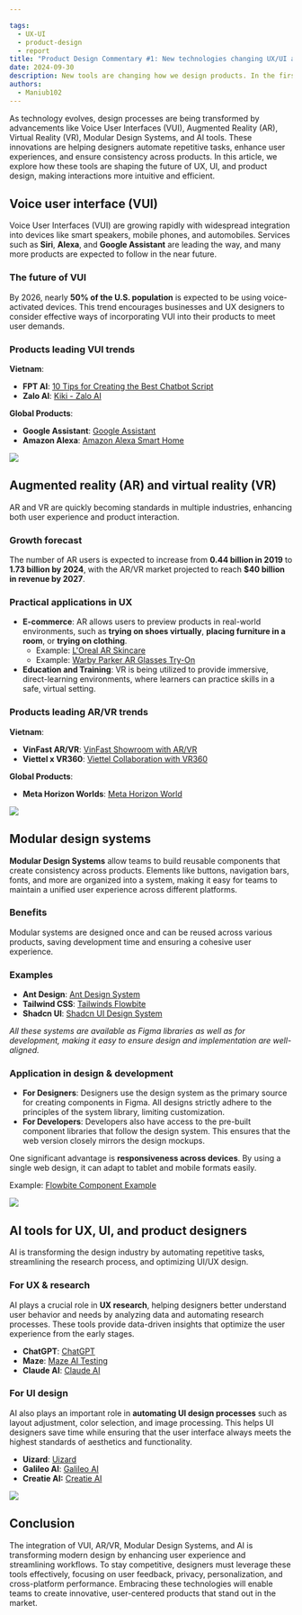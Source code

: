 ```yaml
---

tags:
  - UX-UI
  - product-design
  - report
title: "Product Design Commentary #1: New technologies changing UX/UI and product design"
date: 2024-09-30
description: New tools are changing how we design products. In the first edition, we look at voice controls, mixed reality, reusable design parts, and smart helpers. See how they're being used, what's popular, and why designers should care. Learn to make things that are easier and better to use.
authors:
  - Maniub102
---
```


As technology evolves, design processes are being transformed by advancements like Voice User Interfaces (VUI), Augmented Reality (AR), Virtual Reality (VR), Modular Design Systems, and AI tools. These innovations are helping designers automate repetitive tasks, enhance user experiences, and ensure consistency across products. In this article, we explore how these tools are shaping the future of UX, UI, and product design, making interactions more intuitive and efficient.

## Voice user interface (VUI)
Voice User Interfaces (VUI) are growing rapidly with widespread integration into devices like smart speakers, mobile phones, and automobiles. Services such as **Siri**, **Alexa**, and **Google Assistant** are leading the way, and many more products are expected to follow in the near future.

### The future of VUI
By 2026, nearly **50% of the U.S. population** is expected to be using voice-activated devices. This trend encourages businesses and UX designers to consider effective ways of incorporating VUI into their products to meet user demands.

### Products leading VUI trends
**Vietnam**:

- **FPT AI**: [10 Tips for Creating the Best Chatbot Script](https://fpt.ai/blogs/10-tips-creating-best-chatbot-script-fptai-conversation-part-1/)
- **Zalo AI**: [Kiki - Zalo AI](https://kiki.zalo.ai/)

**Global Products**:

- **Google Assistant**: [Google Assistant](https://assistant.google.com/)
- **Amazon Alexa**: [Amazon Alexa Smart Home](https://www.amazon.com/alexa-smart-home/)

![](assets/product-design-commentary-20240927-1.png)

## Augmented reality (AR) and virtual reality (VR)
AR and VR are quickly becoming standards in multiple industries, enhancing both user experience and product interaction.

### Growth forecast
The number of AR users is expected to increase from **0.44 billion in 2019** to **1.73 billion by 2024**, with the AR/VR market projected to reach **$40 billion in revenue by 2027**.

### Practical applications in UX
- **E-commerce**: AR allows users to preview products in real-world environments, such as **trying on shoes virtually**, **placing furniture in a room**, or **trying on clothing**.
    - Example: [L'Oreal AR Skincare](https://www.lorealparisusa.com/skin-care/facial-moisturizers/age-perfect-rosy-tone-cooling-night-moisturizer)
    - Example: [Warby Parker AR Glasses Try-On](https://www.warbyparker.com/)
- **Education and Training**: VR is being utilized to provide immersive, direct-learning environments, where learners can practice skills in a safe, virtual setting.

### Products leading AR/VR trends
**Vietnam**:

- **VinFast AR/VR**: [VinFast Showroom with AR/VR](https://vinfastauto.com/vn_vi/vingroup-phat-trien-cong-nghe-arvr-tai-showroom-vin3s)
- **Viettel x VR360**: [Viettel Collaboration with VR360](https://vr360.com.vn/du-an-hop-tac-giua-viettel-va-vr360)

**Global Products**:

- **Meta Horizon Worlds**: [Meta Horizon World](https://www.meta.com/horizon-worlds/)

![](assets/product-design-commentary-20240927-2.png)

## Modular design systems
**Modular Design Systems** allow teams to build reusable components that create consistency across products. Elements like buttons, navigation bars, fonts, and more are organized into a system, making it easy for teams to maintain a unified user experience across different platforms.

### Benefits
Modular systems are designed once and can be reused across various products, saving development time and ensuring a cohesive user experience.

### Examples
- **Ant Design**: [Ant Design System](https://ant.design/)
- **Tailwind CSS**: [Tailwinds Flowbite](https://flowbite.com/docs/getting-started/introduction/)
- **Shadcn UI**: [Shadcn UI Design System](https://ui.shadcn.com/docs/figma)

*All these systems are available as Figma libraries as well as for development, making it easy to ensure design and implementation are well-aligned.*

### Application in design & development
- **For Designers**: Designers use the design system as the primary source for creating components in Figma. All designs strictly adhere to the principles of the system library, limiting customization.
- **For Developers**: Developers also have access to the pre-built component libraries that follow the design system. This ensures that the web version closely mirrors the design mockups.

One significant advantage is **responsiveness across devices**. By using a single web design, it can adapt to tablet and mobile formats easily.

Example: [Flowbite Component Example](https://flowbite.com/docs/components/tables/)

![](assets/product-design-commentary-20240927-3.png)

## AI tools for UX, UI, and product designers
AI is transforming the design industry by automating repetitive tasks, streamlining the research process, and optimizing UI/UX design.

### For UX & research
AI plays a crucial role in **UX research**, helping designers better understand user behavior and needs by analyzing data and automating research processes. These tools provide data-driven insights that optimize the user experience from the early stages.

- **ChatGPT**: [ChatGPT](https://chatgpt.com/)
- **Maze**: [Maze AI Testing](https://maze.co/ai/)
- **Claude AI**: [Claude AI](https://claude.ai/new)

### For UI design
AI also plays an important role in **automating UI design processes** such as layout adjustment, color selection, and image processing. This helps UI designers save time while ensuring that the user interface always meets the highest standards of aesthetics and functionality.

- **Uizard**: [Uizard](https://uizard.io/)
- **Galileo AI**: [Galileo AI](https://www.usegalileo.ai/)
- **Creatie AI:** [Creatie AI](https://creatie.ai)

![](assets/product-design-commentary-20240927-4.png)

## Conclusion
The integration of VUI, AR/VR, Modular Design Systems, and AI is transforming modern design by enhancing user experience and streamlining workflows. To stay competitive, designers must leverage these tools effectively, focusing on user feedback, privacy, personalization, and cross-platform performance. Embracing these technologies will enable teams to create innovative, user-centered products that stand out in the market.
